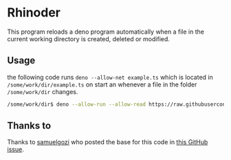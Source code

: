 # Rhinoder

This program reloads a deno program automatically when a file in the current working directory is created, deleted or modified.

## Usage

the following code runs `deno --allow-net example.ts` which is located in `/some/work/dir/example.ts` on start an whenever a file in the folder `/some/work/dir` changes.


```bash
/some/work/dir$ deno --allow-run --allow-read https://raw.githubusercontent.com/Caesar2011/rhinoder/master/mod.ts --allow-net example.ts
```

## Thanks to

Thanks to [samuelgozi](https://github.com/samuelgozi) who posted the base for this code in [this GitHub issue](https://github.com/denoland/deno/issues/4830).